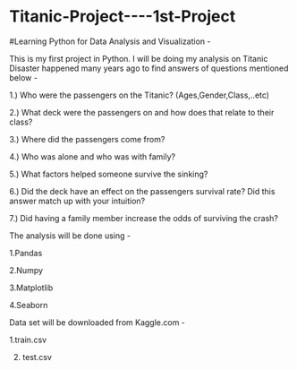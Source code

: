 # Titanic-Project----1st-Project
#Learning Python for Data Analysis and Visualization - 

This is my first project in Python.
I will be doing my analysis on Titanic Disaster happened many years ago to find answers of questions mentioned below -

1.) Who were the passengers on the Titanic? (Ages,Gender,Class,..etc)

2.) What deck were the passengers on and how does that relate to their class?

3.) Where did the passengers come from?

4.) Who was alone and who was with family?

5.) What factors helped someone survive the sinking?

6.) Did the deck have an effect on the passengers survival rate? Did this answer match up with your intuition?

7.) Did having a family member increase the odds of surviving the crash?

The analysis will be done using -

1.Pandas

2.Numpy

3.Matplotlib

4.Seaborn

Data set will be downloaded from Kaggle.com -

1.train.csv

2. test.csv
